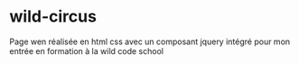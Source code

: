 # wild-circus
Page wen réalisée en html css avec un composant jquery intégré pour mon entrée en formation à la wild code school
